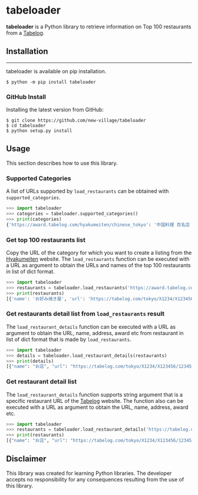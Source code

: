 # tabeloader
**tabeloader** is a Python library to retrieve information on Top 100 restaurants from a [Tabelog](https://tabelog.com/en/).

## Installation  
----------------------
tabeloader is available on pip installation.
```shell
$ python -m pip install tabeloader
```
  
### GitHub Install
Installing the latest version from GitHub:  
```shell
$ git clone https://github.com/new-village/tabeloader
$ cd tabeloader
$ python setup.py install
```
    
## Usage
This section describes how to use this library.  
  
### Supported Categories
A list of URLs supported by `load_restaurants` can be obtained with `supported_categories`.
```python
>>> import tabeloader
>>> categories = tabeloader.supported_categories()
>>> print(categories)
{'https://award.tabelog.com/hyakumeiten/chinese_tokyo': '中国料理 百名店 TOKYO', ... }
```

### Get top 100 restaurants list
Copy the URL of the category for which you want to create a listing from the [Hyakumeiten](https://award.tabelog.com/hyakumeiten) website. The `load_restaurants` function can be executed with a URL as argument to obtain the URLs and names of the top 100 restaurants in list of dict format.
```python
>>> import tabeloader
>>> restaurants = tabeloader.load_restaurants('https://award.tabelog.com/hyakumeiten/okonomiyaki')
>>> print(restaurants)
[{'name': 'お好み焼き屋', 'url': 'https://tabelog.com/tokyo/X1234/X123456/12345678/', 'category': 'お好み焼き 百名店 2024'}, ...]
```

### Get restaurants detail list from `load_restaurants` result
The `load_restaurant_details` function can be executed with a URL as argument to obtain the URL, name, address, award etc from restaurant in list of dict format that is made by `load_restaurants`.
```python
>>> import tabeloader
>>> details = tabeloader.load_restaurant_details(restaurants)
>>> print(details)
[{"name": "お店", "url": "https://tabelog.com/tokyo/X1234/X123456/12345678/", "rate": "2.14", "bookmark": "12",  "comment": "4", "address": "東京都 千代田区 12", "latitude": "31.37949403848039", "longitude": "130.44756924746517", "award": "定食 百名店 2021", "booking": True, "online_booking": False}, ...]
```

### Get restaurant detail list
The `load_restaurant_details` function supports string argument that is a specific restaurant URL of the [Tabelog](https://tabelog.com/en/) website. The function also can be executed with a URL as argument to obtain the URL, name, address, award etc.
```python
>>> import tabeloader
>>> restaurants = tabeloader.load_restaurant_details('https://tabelog.com/tokyo/X1234/X123456/12345678/')
>>> print(restaurants)
[{"name": "お店", "url": "https://tabelog.com/tokyo/X1234/X123456/12345678/", "rate": "2.14", "bookmark": "12",  "comment": "4", "address": "東京都 千代田区 12", "latitude": "31.37949403848039", "longitude": "130.44756924746517", "award": "定食 百名店 2021", "booking": True, "online_booking": True}]
```

## Disclaimer
This library was created for learning Python libraries. The developer accepts no responsibility for any consequences resulting from the use of this library.  
